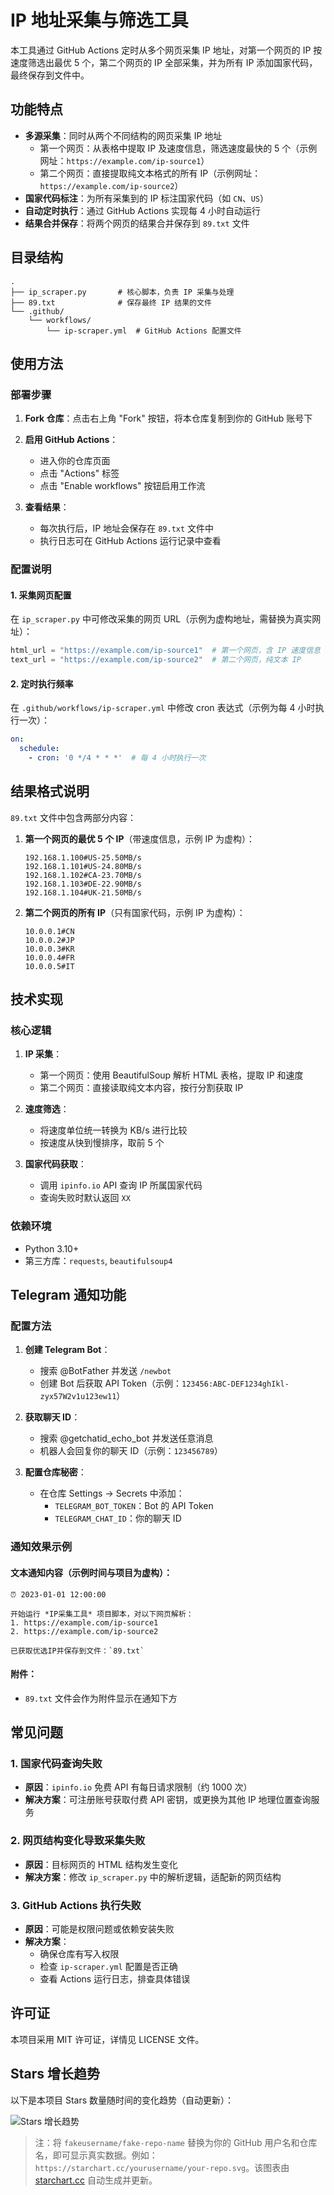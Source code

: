 # IP 地址采集与筛选工具

本工具通过 GitHub Actions 定时从多个网页采集 IP 地址，对第一个网页的 IP 按速度筛选出最优 5 个，第二个网页的 IP 全部采集，并为所有 IP 添加国家代码，最终保存到文件中。

## 功能特点

- **多源采集**：同时从两个不同结构的网页采集 IP 地址
  - 第一个网页：从表格中提取 IP 及速度信息，筛选速度最快的 5 个（示例网址：`https://example.com/ip-source1`）
  - 第二个网页：直接提取纯文本格式的所有 IP（示例网址：`https://example.com/ip-source2`）
- **国家代码标注**：为所有采集到的 IP 标注国家代码（如 `CN`、`US`）
- **自动定时执行**：通过 GitHub Actions 实现每 4 小时自动运行
- **结果合并保存**：将两个网页的结果合并保存到 `89.txt` 文件

## 目录结构

```
.
├── ip_scraper.py       # 核心脚本，负责 IP 采集与处理
├── 89.txt              # 保存最终 IP 结果的文件
└── .github/
    └── workflows/
        └── ip-scraper.yml  # GitHub Actions 配置文件
```

## 使用方法

### 部署步骤

1. **Fork 仓库**：点击右上角 "Fork" 按钮，将本仓库复制到你的 GitHub 账号下

2. **启用 GitHub Actions**：
   - 进入你的仓库页面
   - 点击 "Actions" 标签
   - 点击 "Enable workflows" 按钮启用工作流

3. **查看结果**：
   - 每次执行后，IP 地址会保存在 `89.txt` 文件中
   - 执行日志可在 GitHub Actions 运行记录中查看

### 配置说明

#### 1. 采集网页配置

在 `ip_scraper.py` 中可修改采集的网页 URL（示例为虚构地址，需替换为真实网址）：

```python
html_url = "https://example.com/ip-source1"  # 第一个网页，含 IP 速度信息
text_url = "https://example.com/ip-source2"  # 第二个网页，纯文本 IP
```

#### 2. 定时执行频率

在 `.github/workflows/ip-scraper.yml` 中修改 cron 表达式（示例为每 4 小时执行一次）：

```yaml
on:
  schedule:
    - cron: '0 */4 * * *'  # 每 4 小时执行一次
```

## 结果格式说明

`89.txt` 文件中包含两部分内容：

1. **第一个网页的最优 5 个 IP**（带速度信息，示例 IP 为虚构）：
   ```
   192.168.1.100#US-25.50MB/s
   192.168.1.101#US-24.80MB/s
   192.168.1.102#CA-23.70MB/s
   192.168.1.103#DE-22.90MB/s
   192.168.1.104#UK-21.50MB/s
   ```

2. **第二个网页的所有 IP**（只有国家代码，示例 IP 为虚构）：
   ```
   10.0.0.1#CN
   10.0.0.2#JP
   10.0.0.3#KR
   10.0.0.4#FR
   10.0.0.5#IT
   ```

## 技术实现

### 核心逻辑

1. **IP 采集**：
   - 第一个网页：使用 BeautifulSoup 解析 HTML 表格，提取 IP 和速度
   - 第二个网页：直接读取纯文本内容，按行分割获取 IP

2. **速度筛选**：
   - 将速度单位统一转换为 KB/s 进行比较
   - 按速度从快到慢排序，取前 5 个

3. **国家代码获取**：
   - 调用 `ipinfo.io` API 查询 IP 所属国家代码
   - 查询失败时默认返回 `XX`

### 依赖环境

- Python 3.10+
- 第三方库：`requests`, `beautifulsoup4`

## Telegram 通知功能

### 配置方法

1. **创建 Telegram Bot**：
   - 搜索 @BotFather 并发送 `/newbot`
   - 创建 Bot 后获取 API Token（示例：`123456:ABC-DEF1234ghIkl-zyx57W2v1u123ew11`）

2. **获取聊天 ID**：
   - 搜索 @getchatid_echo_bot 并发送任意消息
   - 机器人会回复你的聊天 ID（示例：`123456789`）

3. **配置仓库秘密**：
   - 在仓库 Settings → Secrets 中添加：
     - `TELEGRAM_BOT_TOKEN`：Bot 的 API Token
     - `TELEGRAM_CHAT_ID`：你的聊天 ID

### 通知效果示例

#### 文本通知内容（示例时间与项目为虚构）：
```
⏰ 2023-01-01 12:00:00

开始运行 *IP采集工具* 项目脚本，对以下网页解析：
1. https://example.com/ip-source1
2. https://example.com/ip-source2

已获取优选IP并保存到文件：`89.txt`
```

#### 附件：
- `89.txt` 文件会作为附件显示在通知下方

## 常见问题

### 1. 国家代码查询失败

- **原因**：`ipinfo.io` 免费 API 有每日请求限制（约 1000 次）
- **解决方案**：可注册账号获取付费 API 密钥，或更换为其他 IP 地理位置查询服务

### 2. 网页结构变化导致采集失败

- **原因**：目标网页的 HTML 结构发生变化
- **解决方案**：修改 `ip_scraper.py` 中的解析逻辑，适配新的网页结构

### 3. GitHub Actions 执行失败

- **原因**：可能是权限问题或依赖安装失败
- **解决方案**：
  - 确保仓库有写入权限
  - 检查 `ip-scraper.yml` 配置是否正确
  - 查看 Actions 运行日志，排查具体错误

## 许可证

本项目采用 MIT 许可证，详情见 LICENSE 文件。

## Stars 增长趋势

以下是本项目 Stars 数量随时间的变化趋势（自动更新）：

![Stars 增长趋势](https://github.com/lijboys/ip-scraper)

> 注：将 `fakeusername/fake-repo-name` 替换为你的 GitHub 用户名和仓库名，即可显示真实数据。例如：`https://starchart.cc/yourusername/your-repo.svg`。该图表由 [starchart.cc](https://starchart.cc/) 自动生成并更新。
